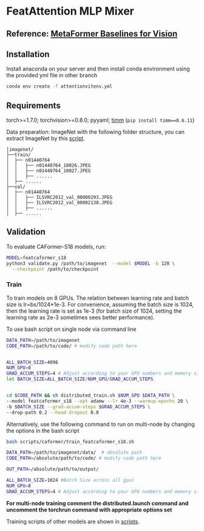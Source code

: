 # FeatAttention MLP Mixer

## Reference: [MetaFormer Baselines for Vision](https://arxiv.org/abs/2210.13452)


## Installation
Install anaconda on your server and then install conda environment using the provided yml file in other branch
```bash
conda env create -f attentionvitenv.yml
```

## Requirements

torch>=1.7.0; torchvision>=0.8.0; pyyaml; [timm](https://github.com/rwightman/pytorch-image-models) (`pip install timm==0.6.11`)

Data preparation: ImageNet with the following folder structure, you can extract ImageNet by this [script](https://gist.github.com/BIGBALLON/8a71d225eff18d88e469e6ea9b39cef4).

```
│imagenet/
├──train/
│  ├── n01440764
│  │   ├── n01440764_10026.JPEG
│  │   ├── n01440764_10027.JPEG
│  │   ├── ......
│  ├── ......
├──val/
│  ├── n01440764
│  │   ├── ILSVRC2012_val_00000293.JPEG
│  │   ├── ILSVRC2012_val_00002138.JPEG
│  │   ├── ......
│  ├── ......
```


## Validation

To evaluate CAFormer-S18 models, run:

```bash
MODEL=featcaformer_s18
python3 validate.py /path/to/imagenet  --model $MODEL -b 128 \
  --checkpoint /path/to/checkpoint 
```



### Train
To train models on 8 GPUs. The relation between learning rate and batch size is lr=bs/1024*1e-3.
For convenience, assuming the batch size is 1024, then the learning rate is set as 1e-3 (for batch size of 1024, setting the learning rate as 2e-3 sometimes sees better performance). 

To use bash script on single node via command line
```bash
DATA_PATH=/path/to/imagenet
CODE_PATH=/path/to/code/ # modify code path here


ALL_BATCH_SIZE=4096
NUM_GPU=8
GRAD_ACCUM_STEPS=4 # Adjust according to your GPU numbers and memory size.
let BATCH_SIZE=ALL_BATCH_SIZE/NUM_GPU/GRAD_ACCUM_STEPS


cd $CODE_PATH && sh distributed_train.sh $NUM_GPU $DATA_PATH \
--model featcaformer_s18 --opt adamw --lr 4e-3 --warmup-epochs 20 \
-b $BATCH_SIZE --grad-accum-steps $GRAD_ACCUM_STEPS \
--drop-path 0.2 --head-dropout 0.0
```

Alternatively, use the following command to run on multi-node by changing the options in the bash script
```bash
bash scripts/caformer/train_featcaformer_s18.sh
```
```bash
DATA_PATH=/path/to/imagenet/data/  # absolute path
CODE_PATH=/absolute/path/to/code/ # modify code path here

OUT_PATH=/absolute/path/to/output/

ALL_BATCH_SIZE=1024 #Batch Size across all gpus
NUM_GPU=8
GRAD_ACCUM_STEPS=4 # Adjust according to your GPU numbers and memory size.
```

**For multi-node training comment the distributed.launch command and uncomment the torchrun command with appropriate options set**


Training scripts of other models are shown in [scripts](/scripts/).
